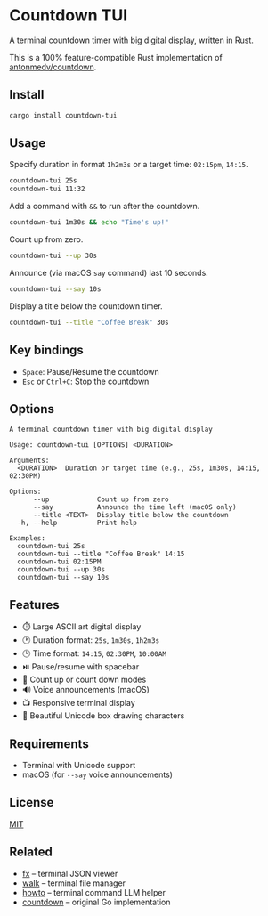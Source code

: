 # Countdown TUI

A terminal countdown timer with big digital display, written in Rust.

This is a 100% feature-compatible Rust implementation of [antonmedv/countdown](https://github.com/antonmedv/countdown).

## Install

```sh
cargo install countdown-tui
```

## Usage

Specify duration in format `1h2m3s` or a target time: `02:15pm`, `14:15`.

```sh
countdown-tui 25s
countdown-tui 11:32
```

Add a command with `&&` to run after the countdown.

```sh
countdown-tui 1m30s && echo "Time's up!"
```

Count up from zero.

```sh
countdown-tui --up 30s
```

Announce (via macOS `say` command) last 10 seconds.

```sh
countdown-tui --say 10s
```

Display a title below the countdown timer.

```sh
countdown-tui --title "Coffee Break" 30s
```

## Key bindings

- `Space`: Pause/Resume the countdown
- `Esc` or `Ctrl+C`: Stop the countdown

## Options

```
A terminal countdown timer with big digital display

Usage: countdown-tui [OPTIONS] <DURATION>

Arguments:
  <DURATION>  Duration or target time (e.g., 25s, 1m30s, 14:15, 02:30PM)

Options:
      --up            Count up from zero
      --say           Announce the time left (macOS only)  
      --title <TEXT>  Display title below the countdown
  -h, --help          Print help

Examples:
  countdown-tui 25s
  countdown-tui --title "Coffee Break" 14:15
  countdown-tui 02:15PM
  countdown-tui --up 30s
  countdown-tui --say 10s
```

## Features

- ⏱️  Large ASCII art digital display
- 🕐 Duration format: `25s`, `1m30s`, `1h2m3s`
- 🕒 Time format: `14:15`, `02:30PM`, `10:00AM`
- ⏯️  Pause/resume with spacebar
- 🔄 Count up or count down modes
- 🔊 Voice announcements (macOS)
- 📺 Responsive terminal display
- 🎨 Beautiful Unicode box drawing characters

## Requirements

- Terminal with Unicode support
- macOS (for `--say` voice announcements)

## License

[MIT](LICENSE)

## Related

- [fx](https://github.com/antonmedv/fx) – terminal JSON viewer
- [walk](https://github.com/antonmedv/walk) – terminal file manager  
- [howto](https://github.com/antonmedv/howto) – terminal command LLM helper
- [countdown](https://github.com/antonmedv/countdown) – original Go implementation